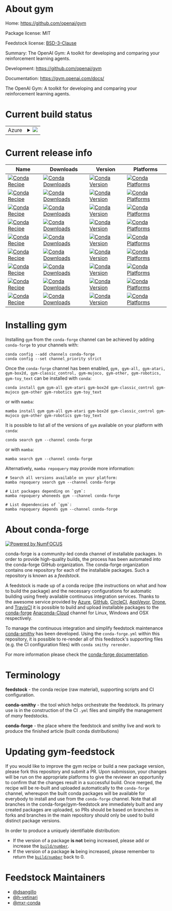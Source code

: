 About gym
=========

Home: https://github.com/openai/gym

Package license: MIT

Feedstock license: [BSD-3-Clause](https://github.com/conda-forge/gym-feedstock/blob/main/LICENSE.txt)

Summary: The OpenAI Gym: A toolkit for developing and comparing your reinforcement learning agents.

Development: https://github.com/openai/gym

Documentation: https://gym.openai.com/docs/

The OpenAI Gym: A toolkit for developing and comparing your reinforcement learning agents.

Current build status
====================


<table>
    
  <tr>
    <td>Azure</td>
    <td>
      <details>
        <summary>
          <a href="https://dev.azure.com/conda-forge/feedstock-builds/_build/latest?definitionId=9460&branchName=main">
            <img src="https://dev.azure.com/conda-forge/feedstock-builds/_apis/build/status/gym-feedstock?branchName=main">
          </a>
        </summary>
        <table>
          <thead><tr><th>Variant</th><th>Status</th></tr></thead>
          <tbody><tr>
              <td>linux_64_numpy1.19python3.7.____cpython</td>
              <td>
                <a href="https://dev.azure.com/conda-forge/feedstock-builds/_build/latest?definitionId=9460&branchName=main">
                  <img src="https://dev.azure.com/conda-forge/feedstock-builds/_apis/build/status/gym-feedstock?branchName=main&jobName=linux&configuration=linux_64_numpy1.19python3.7.____cpython" alt="variant">
                </a>
              </td>
            </tr><tr>
              <td>linux_64_numpy1.19python3.8.____cpython</td>
              <td>
                <a href="https://dev.azure.com/conda-forge/feedstock-builds/_build/latest?definitionId=9460&branchName=main">
                  <img src="https://dev.azure.com/conda-forge/feedstock-builds/_apis/build/status/gym-feedstock?branchName=main&jobName=linux&configuration=linux_64_numpy1.19python3.8.____cpython" alt="variant">
                </a>
              </td>
            </tr><tr>
              <td>linux_64_numpy1.19python3.9.____cpython</td>
              <td>
                <a href="https://dev.azure.com/conda-forge/feedstock-builds/_build/latest?definitionId=9460&branchName=main">
                  <img src="https://dev.azure.com/conda-forge/feedstock-builds/_apis/build/status/gym-feedstock?branchName=main&jobName=linux&configuration=linux_64_numpy1.19python3.9.____cpython" alt="variant">
                </a>
              </td>
            </tr><tr>
              <td>linux_64_numpy1.21python3.10.____cpython</td>
              <td>
                <a href="https://dev.azure.com/conda-forge/feedstock-builds/_build/latest?definitionId=9460&branchName=main">
                  <img src="https://dev.azure.com/conda-forge/feedstock-builds/_apis/build/status/gym-feedstock?branchName=main&jobName=linux&configuration=linux_64_numpy1.21python3.10.____cpython" alt="variant">
                </a>
              </td>
            </tr><tr>
              <td>osx_64_numpy1.19python3.7.____cpython</td>
              <td>
                <a href="https://dev.azure.com/conda-forge/feedstock-builds/_build/latest?definitionId=9460&branchName=main">
                  <img src="https://dev.azure.com/conda-forge/feedstock-builds/_apis/build/status/gym-feedstock?branchName=main&jobName=osx&configuration=osx_64_numpy1.19python3.7.____cpython" alt="variant">
                </a>
              </td>
            </tr><tr>
              <td>osx_64_numpy1.19python3.8.____cpython</td>
              <td>
                <a href="https://dev.azure.com/conda-forge/feedstock-builds/_build/latest?definitionId=9460&branchName=main">
                  <img src="https://dev.azure.com/conda-forge/feedstock-builds/_apis/build/status/gym-feedstock?branchName=main&jobName=osx&configuration=osx_64_numpy1.19python3.8.____cpython" alt="variant">
                </a>
              </td>
            </tr><tr>
              <td>osx_64_numpy1.19python3.9.____cpython</td>
              <td>
                <a href="https://dev.azure.com/conda-forge/feedstock-builds/_build/latest?definitionId=9460&branchName=main">
                  <img src="https://dev.azure.com/conda-forge/feedstock-builds/_apis/build/status/gym-feedstock?branchName=main&jobName=osx&configuration=osx_64_numpy1.19python3.9.____cpython" alt="variant">
                </a>
              </td>
            </tr><tr>
              <td>osx_64_numpy1.21python3.10.____cpython</td>
              <td>
                <a href="https://dev.azure.com/conda-forge/feedstock-builds/_build/latest?definitionId=9460&branchName=main">
                  <img src="https://dev.azure.com/conda-forge/feedstock-builds/_apis/build/status/gym-feedstock?branchName=main&jobName=osx&configuration=osx_64_numpy1.21python3.10.____cpython" alt="variant">
                </a>
              </td>
            </tr><tr>
              <td>osx_arm64_numpy1.19python3.8.____cpython</td>
              <td>
                <a href="https://dev.azure.com/conda-forge/feedstock-builds/_build/latest?definitionId=9460&branchName=main">
                  <img src="https://dev.azure.com/conda-forge/feedstock-builds/_apis/build/status/gym-feedstock?branchName=main&jobName=osx&configuration=osx_arm64_numpy1.19python3.8.____cpython" alt="variant">
                </a>
              </td>
            </tr><tr>
              <td>osx_arm64_numpy1.19python3.9.____cpython</td>
              <td>
                <a href="https://dev.azure.com/conda-forge/feedstock-builds/_build/latest?definitionId=9460&branchName=main">
                  <img src="https://dev.azure.com/conda-forge/feedstock-builds/_apis/build/status/gym-feedstock?branchName=main&jobName=osx&configuration=osx_arm64_numpy1.19python3.9.____cpython" alt="variant">
                </a>
              </td>
            </tr><tr>
              <td>osx_arm64_numpy1.21python3.10.____cpython</td>
              <td>
                <a href="https://dev.azure.com/conda-forge/feedstock-builds/_build/latest?definitionId=9460&branchName=main">
                  <img src="https://dev.azure.com/conda-forge/feedstock-builds/_apis/build/status/gym-feedstock?branchName=main&jobName=osx&configuration=osx_arm64_numpy1.21python3.10.____cpython" alt="variant">
                </a>
              </td>
            </tr><tr>
              <td>win_64_numpy1.19python3.7.____cpython</td>
              <td>
                <a href="https://dev.azure.com/conda-forge/feedstock-builds/_build/latest?definitionId=9460&branchName=main">
                  <img src="https://dev.azure.com/conda-forge/feedstock-builds/_apis/build/status/gym-feedstock?branchName=main&jobName=win&configuration=win_64_numpy1.19python3.7.____cpython" alt="variant">
                </a>
              </td>
            </tr><tr>
              <td>win_64_numpy1.19python3.8.____cpython</td>
              <td>
                <a href="https://dev.azure.com/conda-forge/feedstock-builds/_build/latest?definitionId=9460&branchName=main">
                  <img src="https://dev.azure.com/conda-forge/feedstock-builds/_apis/build/status/gym-feedstock?branchName=main&jobName=win&configuration=win_64_numpy1.19python3.8.____cpython" alt="variant">
                </a>
              </td>
            </tr><tr>
              <td>win_64_numpy1.19python3.9.____cpython</td>
              <td>
                <a href="https://dev.azure.com/conda-forge/feedstock-builds/_build/latest?definitionId=9460&branchName=main">
                  <img src="https://dev.azure.com/conda-forge/feedstock-builds/_apis/build/status/gym-feedstock?branchName=main&jobName=win&configuration=win_64_numpy1.19python3.9.____cpython" alt="variant">
                </a>
              </td>
            </tr><tr>
              <td>win_64_numpy1.21python3.10.____cpython</td>
              <td>
                <a href="https://dev.azure.com/conda-forge/feedstock-builds/_build/latest?definitionId=9460&branchName=main">
                  <img src="https://dev.azure.com/conda-forge/feedstock-builds/_apis/build/status/gym-feedstock?branchName=main&jobName=win&configuration=win_64_numpy1.21python3.10.____cpython" alt="variant">
                </a>
              </td>
            </tr>
          </tbody>
        </table>
      </details>
    </td>
  </tr>
</table>

Current release info
====================

| Name | Downloads | Version | Platforms |
| --- | --- | --- | --- |
| [![Conda Recipe](https://img.shields.io/badge/recipe-gym-green.svg)](https://anaconda.org/conda-forge/gym) | [![Conda Downloads](https://img.shields.io/conda/dn/conda-forge/gym.svg)](https://anaconda.org/conda-forge/gym) | [![Conda Version](https://img.shields.io/conda/vn/conda-forge/gym.svg)](https://anaconda.org/conda-forge/gym) | [![Conda Platforms](https://img.shields.io/conda/pn/conda-forge/gym.svg)](https://anaconda.org/conda-forge/gym) |
| [![Conda Recipe](https://img.shields.io/badge/recipe-gym--all-green.svg)](https://anaconda.org/conda-forge/gym-all) | [![Conda Downloads](https://img.shields.io/conda/dn/conda-forge/gym-all.svg)](https://anaconda.org/conda-forge/gym-all) | [![Conda Version](https://img.shields.io/conda/vn/conda-forge/gym-all.svg)](https://anaconda.org/conda-forge/gym-all) | [![Conda Platforms](https://img.shields.io/conda/pn/conda-forge/gym-all.svg)](https://anaconda.org/conda-forge/gym-all) |
| [![Conda Recipe](https://img.shields.io/badge/recipe-gym--atari-green.svg)](https://anaconda.org/conda-forge/gym-atari) | [![Conda Downloads](https://img.shields.io/conda/dn/conda-forge/gym-atari.svg)](https://anaconda.org/conda-forge/gym-atari) | [![Conda Version](https://img.shields.io/conda/vn/conda-forge/gym-atari.svg)](https://anaconda.org/conda-forge/gym-atari) | [![Conda Platforms](https://img.shields.io/conda/pn/conda-forge/gym-atari.svg)](https://anaconda.org/conda-forge/gym-atari) |
| [![Conda Recipe](https://img.shields.io/badge/recipe-gym--box2d-green.svg)](https://anaconda.org/conda-forge/gym-box2d) | [![Conda Downloads](https://img.shields.io/conda/dn/conda-forge/gym-box2d.svg)](https://anaconda.org/conda-forge/gym-box2d) | [![Conda Version](https://img.shields.io/conda/vn/conda-forge/gym-box2d.svg)](https://anaconda.org/conda-forge/gym-box2d) | [![Conda Platforms](https://img.shields.io/conda/pn/conda-forge/gym-box2d.svg)](https://anaconda.org/conda-forge/gym-box2d) |
| [![Conda Recipe](https://img.shields.io/badge/recipe-gym--classic_control-green.svg)](https://anaconda.org/conda-forge/gym-classic_control) | [![Conda Downloads](https://img.shields.io/conda/dn/conda-forge/gym-classic_control.svg)](https://anaconda.org/conda-forge/gym-classic_control) | [![Conda Version](https://img.shields.io/conda/vn/conda-forge/gym-classic_control.svg)](https://anaconda.org/conda-forge/gym-classic_control) | [![Conda Platforms](https://img.shields.io/conda/pn/conda-forge/gym-classic_control.svg)](https://anaconda.org/conda-forge/gym-classic_control) |
| [![Conda Recipe](https://img.shields.io/badge/recipe-gym--mujoco-green.svg)](https://anaconda.org/conda-forge/gym-mujoco) | [![Conda Downloads](https://img.shields.io/conda/dn/conda-forge/gym-mujoco.svg)](https://anaconda.org/conda-forge/gym-mujoco) | [![Conda Version](https://img.shields.io/conda/vn/conda-forge/gym-mujoco.svg)](https://anaconda.org/conda-forge/gym-mujoco) | [![Conda Platforms](https://img.shields.io/conda/pn/conda-forge/gym-mujoco.svg)](https://anaconda.org/conda-forge/gym-mujoco) |
| [![Conda Recipe](https://img.shields.io/badge/recipe-gym--other-green.svg)](https://anaconda.org/conda-forge/gym-other) | [![Conda Downloads](https://img.shields.io/conda/dn/conda-forge/gym-other.svg)](https://anaconda.org/conda-forge/gym-other) | [![Conda Version](https://img.shields.io/conda/vn/conda-forge/gym-other.svg)](https://anaconda.org/conda-forge/gym-other) | [![Conda Platforms](https://img.shields.io/conda/pn/conda-forge/gym-other.svg)](https://anaconda.org/conda-forge/gym-other) |
| [![Conda Recipe](https://img.shields.io/badge/recipe-gym--robotics-green.svg)](https://anaconda.org/conda-forge/gym-robotics) | [![Conda Downloads](https://img.shields.io/conda/dn/conda-forge/gym-robotics.svg)](https://anaconda.org/conda-forge/gym-robotics) | [![Conda Version](https://img.shields.io/conda/vn/conda-forge/gym-robotics.svg)](https://anaconda.org/conda-forge/gym-robotics) | [![Conda Platforms](https://img.shields.io/conda/pn/conda-forge/gym-robotics.svg)](https://anaconda.org/conda-forge/gym-robotics) |
| [![Conda Recipe](https://img.shields.io/badge/recipe-gym--toy_text-green.svg)](https://anaconda.org/conda-forge/gym-toy_text) | [![Conda Downloads](https://img.shields.io/conda/dn/conda-forge/gym-toy_text.svg)](https://anaconda.org/conda-forge/gym-toy_text) | [![Conda Version](https://img.shields.io/conda/vn/conda-forge/gym-toy_text.svg)](https://anaconda.org/conda-forge/gym-toy_text) | [![Conda Platforms](https://img.shields.io/conda/pn/conda-forge/gym-toy_text.svg)](https://anaconda.org/conda-forge/gym-toy_text) |

Installing gym
==============

Installing `gym` from the `conda-forge` channel can be achieved by adding `conda-forge` to your channels with:

```
conda config --add channels conda-forge
conda config --set channel_priority strict
```

Once the `conda-forge` channel has been enabled, `gym, gym-all, gym-atari, gym-box2d, gym-classic_control, gym-mujoco, gym-other, gym-robotics, gym-toy_text` can be installed with `conda`:

```
conda install gym gym-all gym-atari gym-box2d gym-classic_control gym-mujoco gym-other gym-robotics gym-toy_text
```

or with `mamba`:

```
mamba install gym gym-all gym-atari gym-box2d gym-classic_control gym-mujoco gym-other gym-robotics gym-toy_text
```

It is possible to list all of the versions of `gym` available on your platform with `conda`:

```
conda search gym --channel conda-forge
```

or with `mamba`:

```
mamba search gym --channel conda-forge
```

Alternatively, `mamba repoquery` may provide more information:

```
# Search all versions available on your platform:
mamba repoquery search gym --channel conda-forge

# List packages depending on `gym`:
mamba repoquery whoneeds gym --channel conda-forge

# List dependencies of `gym`:
mamba repoquery depends gym --channel conda-forge
```


About conda-forge
=================

[![Powered by
NumFOCUS](https://img.shields.io/badge/powered%20by-NumFOCUS-orange.svg?style=flat&colorA=E1523D&colorB=007D8A)](https://numfocus.org)

conda-forge is a community-led conda channel of installable packages.
In order to provide high-quality builds, the process has been automated into the
conda-forge GitHub organization. The conda-forge organization contains one repository
for each of the installable packages. Such a repository is known as a *feedstock*.

A feedstock is made up of a conda recipe (the instructions on what and how to build
the package) and the necessary configurations for automatic building using freely
available continuous integration services. Thanks to the awesome service provided by
[Azure](https://azure.microsoft.com/en-us/services/devops/), [GitHub](https://github.com/),
[CircleCI](https://circleci.com/), [AppVeyor](https://www.appveyor.com/),
[Drone](https://cloud.drone.io/welcome), and [TravisCI](https://travis-ci.com/)
it is possible to build and upload installable packages to the
[conda-forge](https://anaconda.org/conda-forge) [Anaconda-Cloud](https://anaconda.org/)
channel for Linux, Windows and OSX respectively.

To manage the continuous integration and simplify feedstock maintenance
[conda-smithy](https://github.com/conda-forge/conda-smithy) has been developed.
Using the ``conda-forge.yml`` within this repository, it is possible to re-render all of
this feedstock's supporting files (e.g. the CI configuration files) with ``conda smithy rerender``.

For more information please check the [conda-forge documentation](https://conda-forge.org/docs/).

Terminology
===========

**feedstock** - the conda recipe (raw material), supporting scripts and CI configuration.

**conda-smithy** - the tool which helps orchestrate the feedstock.
                   Its primary use is in the construction of the CI ``.yml`` files
                   and simplify the management of *many* feedstocks.

**conda-forge** - the place where the feedstock and smithy live and work to
                  produce the finished article (built conda distributions)


Updating gym-feedstock
======================

If you would like to improve the gym recipe or build a new
package version, please fork this repository and submit a PR. Upon submission,
your changes will be run on the appropriate platforms to give the reviewer an
opportunity to confirm that the changes result in a successful build. Once
merged, the recipe will be re-built and uploaded automatically to the
`conda-forge` channel, whereupon the built conda packages will be available for
everybody to install and use from the `conda-forge` channel.
Note that all branches in the conda-forge/gym-feedstock are
immediately built and any created packages are uploaded, so PRs should be based
on branches in forks and branches in the main repository should only be used to
build distinct package versions.

In order to produce a uniquely identifiable distribution:
 * If the version of a package **is not** being increased, please add or increase
   the [``build/number``](https://docs.conda.io/projects/conda-build/en/latest/resources/define-metadata.html#build-number-and-string).
 * If the version of a package **is** being increased, please remember to return
   the [``build/number``](https://docs.conda.io/projects/conda-build/en/latest/resources/define-metadata.html#build-number-and-string)
   back to 0.

Feedstock Maintainers
=====================

* [@dsangillo](https://github.com/dsangillo/)
* [@h-vetinari](https://github.com/h-vetinari/)
* [@mxr-conda](https://github.com/mxr-conda/)

